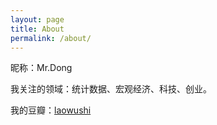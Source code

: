 ```yaml
---
layout: page
title: About
permalink: /about/
---
```


昵称：Mr.Dong

我关注的领域：统计数据、宏观经济、科技、创业。

我的豆瓣：[laowushi](https://www.douban.com/people/laowushi/)

